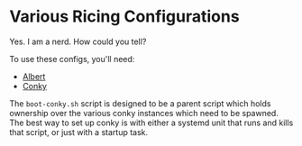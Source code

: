 # Various Ricing Configurations

Yes. I am a nerd. How could you tell?

To use these configs, you'll need:

- [Albert](https://albertlauncher.github.io/)
- [Conky](https://conky.cc/)

The `boot-conky.sh` script is designed to be a parent script which holds ownership over the various conky instances which need to be spawned.
The best way to set up conky is with either a systemd unit that runs and kills that script, or just with a startup task.
